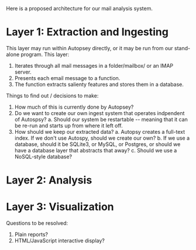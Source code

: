Here is a proposed architecture for our mail analysis system.

# Layer 1: Extraction and Ingesting
This layer may run within Autopsey directly, or it may be run from our stand-alone program. This layer:
1. Iterates through all mail messages in a folder/mailbox/ or an IMAP server.
2. Presents each email message to a function. 
3. The function extracts salienty features and stores them in a database.

Things to find out / decisions to make:
1. How much of this is currently done by Autopsey? 
2. Do we want to create our own ingest system that operates indpendent of Autospsy?
   a. Should our system be restartable -- meaning that it can be re-run and starts up from where it left off.
3. How should we keep our extracted data?
   a. Autopsy creates a full-text index. If we don't use Autospy, should we create our own? 
   b. If we use a database, should it be SQLite3, or MySQL, or Postgres, or should we have a database layer that abstracts that away?
   c. Should we use a NoSQL-style database?
  
# Layer 2: Analysis
# Layer 3: Visualization

Questions to be resolved:
1. Plain reports?
2. HTML/JavaScript interactive display?
